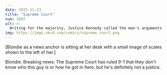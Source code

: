```yaml
---
date: 2015-11-23
title: "Supreme Court"
num: 1607
alt: >-
  Writing for the majority, Justice Kennedy called the man's arguments that he could be either Alito or Ginsburg "surprisingly compelling, but ultimately unconvincing."
img: https://imgs.xkcd.com/comics/supreme_court.png
---
```

[Blondie as a news anchor is sitting at her desk with a small image of scales shown to the left of her.]

Blondie: Breaking news: The Supreme Court has ruled 9-1 that they don't know who this guy is or how he got in here, but he's definitely *not* a justice.
